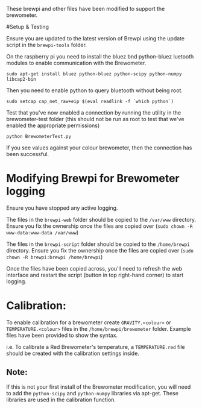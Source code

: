 These brewpi and other files have been modified to support the brewometer.

#Setup & Testing

Ensure you are updated to the latest version of Brewpi using the update script in the `brewpi-tools` folder.

On the raspberry pi you need to install the bluez bnd python-bluez luetooth modules to enable communication with the Brewometer.

	sudo apt-get install bluez python-bluez python-scipy python-numpy libcap2-bin

Then you need to enable python to query bluetooth without being root.

	sudo setcap cap_net_raw+eip $(eval readlink -f `which python`)

Test that you've now enabled a connection by running the utility in the brewometer-test folder (this should not be run as root to test that we've enabled the appropriate permissions)
	
	python BrewometerTest.py

If you see values against your colour brewometer, then the connection has been successful.

# Modifying Brewpi for Brewometer logging

Ensure you have stopped any active logging.

The files in the `brewpi-web` folder should be copied to the `/var/www` directory. Ensure you fix the ownership once the files are copied over (`sudo chown -R www-data:www-data /var/www`)

The files in the `brewpi-script` folder should be copied to the `/home/brewpi` directory. Ensure you fix the ownership once the files are copied over (`sudo chown -R brewpi:brewpi /home/brewpi`)

Once the files have been copied across, you'll need to refresh the web interface and restart the script (button in top right-hand corner) to start logging. 


# Calibration:

To enable calibration for a brewometer create `GRAVITY.<colour>` or `TEMPERATURE.<colour>` files in the `/home/brewpi/brewometer` folder. Example files have been provided to show the syntax.

i.e. To calibrate a Red Brewometer's temperature, a `TEMPERATURE.red` file should be created with the calibration settings inside.

## Note:
If this is not your first install of the Brewometer modification, you will need to add the `python-scipy` and `python-numpy` libraries via apt-get. These libraries are used in the calibration function.

